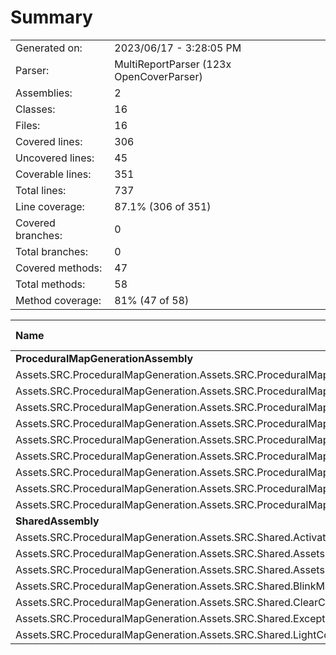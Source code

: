 ﻿# Summary
|||
|:---|:---|
| Generated on: | 2023/06/17 - 3:28:05 PM |
| Parser: | MultiReportParser (123x OpenCoverParser) |
| Assemblies: | 2 |
| Classes: | 16 |
| Files: | 16 |
| Covered lines: | 306 |
| Uncovered lines: | 45 |
| Coverable lines: | 351 |
| Total lines: | 737 |
| Line coverage: | 87.1% (306 of 351) |
| Covered branches: | 0 |
| Total branches: | 0 |
| Covered methods: | 47 |
| Total methods: | 58 |
| Method coverage: | 81% (47 of 58) |

|**Name**|**Covered**|**Uncovered**|**Coverable**|**Total**|**Line coverage**|**Covered**|**Total**|**Branch coverage**|**Covered**|**Total**|**Method coverage**|
|:---|---:|---:|---:|---:|---:|---:|---:|---:|---:|---:|---:|
|**ProceduralMapGenerationAssembly**|**294**|**15**|**309**|**679**|**95.1%**|**0**|**0**|****|**44**|**46**|**95.6%**|
|Assets.SRC.ProceduralMapGeneration.Assets.SRC.ProceduralMapGeneration.Assets.SRC.ProceduralMapGeneration.PathFinding.NewPathFinding|108|2|110|188|98.1%|0|0||12|13|92.3%|
|Assets.SRC.ProceduralMapGeneration.Assets.SRC.ProceduralMapGeneration.Assets.SRC.ProceduralMapGeneration.PathFinding.PathMapBuilder|28|6|34|57|82.3%|0|0||3|4|75%|
|Assets.SRC.ProceduralMapGeneration.Assets.SRC.ProceduralMapGeneration.Noise.PerlinNoiseGenerator|13|0|13|29|100%|0|0||1|1|100%|
|Assets.SRC.ProceduralMapGeneration.Assets.SRC.ProceduralMapGeneration.ScriptableObjects.DirectionalTilesScriptableObject|3|0|3|146|100%|0|0||1|1|100%|
|Assets.SRC.ProceduralMapGeneration.Assets.SRC.ProceduralMapGeneration.Structs.DirectionIDStruct|6|0|6|12|100%|0|0||12|12|100%|
|Assets.SRC.ProceduralMapGeneration.Assets.SRC.ProceduralMapGeneration.Structs.MapBuilderStruct|3|0|3|12|100%|0|0||6|6|100%|
|Assets.SRC.ProceduralMapGeneration.Assets.SRC.ProceduralMapGeneration.Utilities.ChunkHandler|72|0|72|113|100%|0|0||3|3|100%|
|Assets.SRC.ProceduralMapGeneration.Assets.SRC.ProceduralMapGeneration.Utilities.GridCreate|55|1|56|87|98.2%|0|0||5|5|100%|
|Assets.SRC.ProceduralMapGeneration.Assets.SRC.ProceduralMapGeneration.Utilities.PopulateTilePositions|6|6|12|35|50%|0|0||1|1|100%|
|**SharedAssembly**|**12**|**30**|**42**|**58**|**28.5%**|**0**|**0**|****|**3**|**12**|**25%**|
|Assets.SRC.ProceduralMapGeneration.Assets.SRC.Shared.ActivateReflectionProbe|0|10|10|0|0%|0|0||0|3|0%|
|Assets.SRC.ProceduralMapGeneration.Assets.SRC.Shared.Assets.SRC.Shared.Utilities.GenericUtilities|9|0|9|36|100%|0|0||1|1|100%|
|Assets.SRC.ProceduralMapGeneration.Assets.SRC.Shared.Assets.SRC.Shared.Utilities.VectorMath|1|0|1|9|100%|0|0||1|1|100%|
|Assets.SRC.ProceduralMapGeneration.Assets.SRC.Shared.BlinkMaterielEmission|0|7|7|0|0%|0|0||0|2|0%|
|Assets.SRC.ProceduralMapGeneration.Assets.SRC.Shared.ClearChildren|0|4|4|0|0%|0|0||0|1|0%|
|Assets.SRC.ProceduralMapGeneration.Assets.SRC.Shared.Exceptions.CustomExceptions|2|0|2|13|100%|0|0||1|1|100%|
|Assets.SRC.ProceduralMapGeneration.Assets.SRC.Shared.LightControl|0|9|9|0|0%|0|0||0|3|0%|
